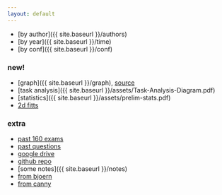 ```yaml
---
layout: default
---
```


- [by author]({{ site.baseurl }}/authors)
- [by year]({{ site.baseurl }}/time)
- [by conf]({{ site.baseurl }}/conf)

### new!
- [graph]({{ site.baseurl }}/graph), [source](https://github.com/ssterman/prelim_viz)
- [task analysis]({{ site.baseurl }}/assets/Task-Analysis-Diagram.pdf)
- [statistics]({{ site.baseurl }}/assets/prelim-stats.pdf)
- [2d fitts](https://www.billbuxton.com/fitts92.html)

### extra
- [past 160 exams](https://drive.google.com/drive/u/0/folders/0B62uerceUVsuczdhQXpMMDloVUE)
- [past questions](https://www2.eecs.berkeley.edu/Grads/CS/Prelims/hciqu.html)
- [google drive](https://drive.google.com/drive/u/2/folders/0B76vkOGLgqvjcGVWWmZNS0NFeE0)
- [github repo](https://github.com/jeremywrnr/hci-prelims)
- [some notes]({{ site.baseurl }}/notes)
- [from bjoern](http://people.eecs.berkeley.edu/~bjoern/prelims)
- [from canny](https://people.eecs.berkeley.edu/~jfc/hci-prelim-syllabus.html)

<!--todos-->
<!--- [by topic]({{ site.baseurl }}/topics)-->
<!--- [by time (des)]({{ site.baseurl }}/rev-time)-->
<!--other more interesting groupings-->
